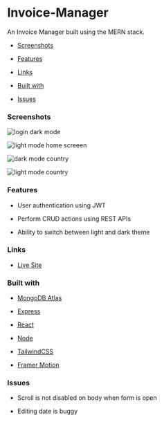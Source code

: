 # Invoice-Manager

An Invoice Manager built using the MERN stack.

-  [Screenshots](#screenshots)

-  [Features](#features)

-  [Links](#links)

-  [Built with](#built-with)

-  [Issues](#issues)

### Screenshots

![login dark mode](https://user-images.githubusercontent.com/62815174/126488248-0e60f020-20c2-4c7c-a0e2-74fa1950d82a.png)
  
![light mode home screeen](https://user-images.githubusercontent.com/62815174/126488253-3d81216d-29d0-4d08-a966-105287d14947.png)

![dark mode country](https://user-images.githubusercontent.com/62815174/126488266-d15e5607-4536-4a29-b1df-da55d64e4fd6.png)

![light mode country](https://user-images.githubusercontent.com/62815174/126488272-b7bde7bb-2d79-4dc5-8501-6e030e767f8d.png)


### Features

- User authentication using JWT

- Perform CRUD actions using REST APIs

- Ability to switch between light and dark theme

### Links

- [Live Site](https://invoice-manager-mern.herokuapp.com/)

### Built with

-  [MongoDB Atlas](https://www.mongodb.com/cloud/atlas)

-  [Express](https://expressjs.com/)

-  [React](https://reactjs.org/)

-  [Node](https://nodejs.org/en/)

-  [TailwindCSS](https://tailwindcss.com/) 

-  [Framer Motion](https://www.framer.com/motion/)

### Issues

- Scroll is not disabled on body when form is open

- Editing date is buggy

